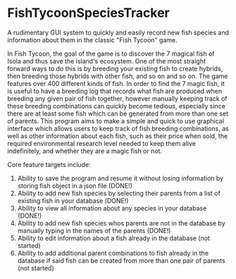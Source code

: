 # FishTycoonSpeciesTracker
A rudimentary GUI system to quickly and easily record new fish species and information about them in the classic "Fish Tycoon" game.


In Fish Tycoon, the goal of the game is to discover the 7 magical fish of Isola and thus save the island's ecosystem. One of the
most straight forward ways to do this is by breeding your existing fish to create hybrids, then breeding those hybrids with
other fish, and so on and so on. The game features over 400 different kinds of fish. In order to find the 7 magic fish, it is
useful to have a breeding log that records what fish are produced when breeding any given pair of fish together, however
manually keeping track of these breeding combinations can quickly become tedious, especially since there are at least some fish
which can be generated from more than one set of parents. This program aims to make a simple and quick to use graphical
interface which allows users to keep track of fish breeding combinations, as well as other information about each fish, such as
their price when sold, the required environmental research level needed to keep them alive indefinitely, and whether they are
a magic fish or not.

Core feature targets include:
1) Ability to save the program and resume it without losing information by storing fish object in a json file (DONE!)
3) Ability to add new fish species by selecting their parents from a list of existing fish in your database (DONE!)
4) Ability to view all information about any species in your database (DONE!)
5) Ability to add new fish species whos parents are not in the database by manually typing in the names of the parents (DONE!)
6) Ability to edit information about a fish already in the database (not started)
7) Ability to add additional parent combinations to fish already in the database if said fish can be created from more than one pair of parents (not started)

